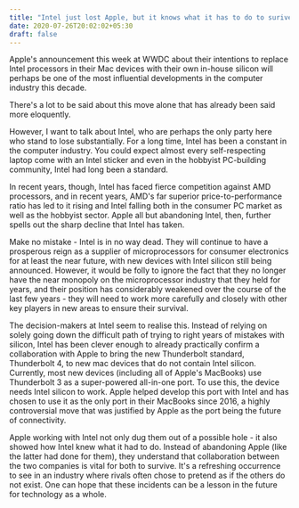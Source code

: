 ```yaml
---
title: "Intel just lost Apple, but it knows what it has to do to surive"
date: 2020-07-26T20:02:02+05:30
draft: false
---
```



Apple's announcement this week at WWDC about their intentions to replace Intel processors in their Mac devices with their own in-house silicon will perhaps be one of the most influential developments in the computer industry this decade.

There's a lot to be said about this move alone that has already been said more eloquently.

However, I want to talk about Intel, who are perhaps the only party here who stand to lose substantially. For a long time, Intel has been a constant in the computer industry. You could expect almost every self-respecting laptop come with an Intel sticker and even in the hobbyist PC-building community, Intel had long been a standard.

In recent years, though, Intel has faced fierce competition against AMD processors, and in recent years, AMD's far superior price-to-performance ratio has led to it rising and Intel falling both in the consumer PC market as well as the hobbyist sector. Apple all but abandoning Intel, then, further spells out the sharp decline that Intel has taken.

Make no mistake - Intel is in no way dead. They will continue to have a prosperous reign as a supplier of microprocessors for consumer electronics for at least the near future, with new devices with Intel silicon still being announced. However, it would be folly to ignore the fact that they no longer have the near monopoly on the microprocessor industry that they held for years, and their position has considerably weakened over the course of the last few years - they will need to work more carefully and closely with other key players in new areas to ensure their survival.

The decision-makers at Intel seem to realise this. Instead of relying on solely going down the difficult path of trying to right years of mistakes with silicon, Intel has been clever enough to already practically confirm a collaboration with Apple to bring the new Thunderbolt standard, Thunderbolt 4, to new mac devices that do not contain Intel silicon. Currently, most new devices (including all of Apple's MacBooks) use Thunderbolt 3 as a super-powered all-in-one port. To use this, the device needs Intel silicon to work. Apple helped develop this port with Intel and has chosen to use it as the only port in their MacBooks since 2016, a highly controversial move that was justified by Apple as the port being the future of connectivity.

Apple working with Intel not only dug them out of a possible hole - it also showed how Intel knew what it had to do. Instead of abandoning Apple (like the latter had done for them), they understand that collaboration between the two companies is vital for both to survive. It's a refreshing occurrence to see in an industry where rivals often chose to pretend as if the others do not exist. One can hope that these incidents can be a lesson in the future for technology as a whole.
